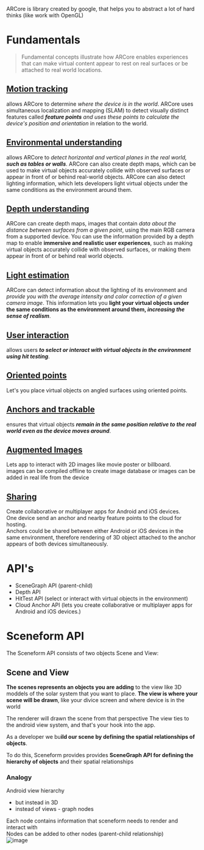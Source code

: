 ARCore is library created by google, that helps you to abstract a lot of hard thinks (like work with OpenGL)


# Fundamentals

> Fundamental concepts illustrate how ARCore enables experiences that can make virtual content appear to rest on real surfaces or be attached to real world locations.

## [Motion tracking](https://developers.google.com/ar/develop/fundamentals#motion_tracking)
allows ARCore to determine *where the device is in the world*. ARCore uses simultaneous localization and mapping (SLAM) to detect visually distinct features called ***feature points** and uses these points to calculate the device's position and orientation* in relation to the world.

## [Environmental understanding](https://developers.google.com/ar/develop/fundamentals#environmental_understanding)
allows ARCore to *detect horizontal and vertical planes in the real world, **such as tables or walls***. ARCore can also create depth maps, which can be used to make virtual objects accurately collide with observed surfaces or appear in front of or behind real-world objects. ARCore can also detect lighting information, which lets developers light virtual objects under the same conditions as the environment around them.

## [Depth understanding](https://developers.google.com/ar/develop/fundamentals#depth_understanding)
ARCore can create depth maps, images that contain *data about the distance between surfaces from a given point*, using the main RGB camera from a supported device. You can use the information provided by a depth map to enable **immersive and realistic user experiences**, such as making virtual objects accurately collide with observed surfaces, or making them appear in front of or behind real world objects.

## [Light estimation](https://developers.google.com/ar/develop/fundamentals#light_estimation)
ARCore can detect information about the lighting of its environment and *provide you with the average intensity and color correction of a given camera image*. This information lets you **light your virtual objects under the same conditions as the environment around them, *increasing the sense of realism***.

## [User interaction](https://developers.google.com/ar/develop/fundamentals#user_interaction)
allows users **_to select or interact with virtual objects in the environment using hit testing_**.   


## [Oriented points](https://developers.google.com/ar/develop/fundamentals#oriented_points)
Let's you place virtual objects on angled surfaces using oriented points.

## [Anchors and trackable](https://developers.google.com/ar/develop/fundamentals#anchors_and_trackables)
ensures that virtual objects **_remain in the same position relative to the real world even as the device moves around_**.

## [Augmented Images](https://developers.google.com/ar/develop/fundamentals#augmented_images)
Lets app to interact with 2D images like movie poster or billboard.  
images can be compiled offline to create image database or images can be added in real life from the device


## [Sharing](https://developers.google.com/ar/develop/fundamentals#sharing)
Create collaborative or multiplayer apps for Android and iOS devices.  
One device send an anchor and nearby feature points to the cloud for hosting.  
Anchors could be shared between either Android or iOS devices in the same environment, therefore rendering of 3D object attached to the anchor appears of both devices simultaneously.


# API's

- SceneGraph API (parent-child)
- Depth API
- HitTest API (select or interact with virtual objects in the environment)
- Cloud Anchor API (lets you create collaborative or multiplayer apps for Android and iOS devices.)


# Sceneform API

The Sceneform API consists of two objects Scene and View:

## Scene and View
**The scenes represents an objects you are adding** to the view like 3D moddels of the solar system that you want to place.
**The view is where your scene will be drawn**, like your divice screen and where device is in the world

The renderer will drawn the scene from that perspective
The view ties to the android view system, and that's your hook into the app.  


As a developer we bu**ild our scene by defining the spatial relationships of objects**.  

To do this, Sceneform provides provides **SceneGraph API for defining the hierarchy of objects** and their spatial relationships

### Analogy
Android view hierarchy
 - but instead in 3D
 - instead of views - graph nodes

Each node contains information that sceneform needs to render and interact with  
Nodes can be added to other nodes (parent-child relationship)  
![image](https://user-images.githubusercontent.com/63263301/227622784-1d25785c-00d7-4cf1-9cdb-99202ac6453e.png)
